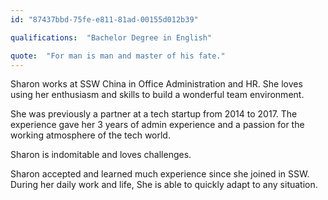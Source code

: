 ```yaml
---
id: "87437bbd-75fe-e811-81ad-00155d012b39"

qualifications:  "Bachelor Degree in English"

quote:  "For man is man and master of his fate."
---
```


Sharon works at SSW China in Office Administration and HR. She loves using her enthusiasm and skills to build a wonderful team environment.  

She was previously a partner at a tech startup from 2014 to 2017. The experience gave her 3 years of admin experience and a passion for the working atmosphere of the tech world.  

Sharon is indomitable and loves challenges.  

Sharon accepted and learned much experience since she joined in SSW. During her daily work and life, She is able to quickly adapt to any situation.
